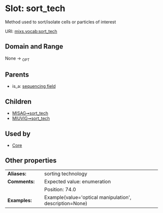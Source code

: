 
# Slot: sort_tech


Method used to sort/isolate cells or particles of interest

URI: [mixs.vocab:sort_tech](https://w3id.org/mixs/vocab/sort_tech)


## Domain and Range

None ->  <sub>OPT</sub> 

## Parents

 *  is_a: [sequencing field](sequencing_field.md)

## Children

 *  [MISAG➞sort_tech](MISAG_sort_tech.md)
 *  [MIUVIG➞sort_tech](MIUVIG_sort_tech.md)

## Used by

 * [Core](Core.md)

## Other properties

|  |  |  |
| --- | --- | --- |
| **Aliases:** | | sorting technology |
| **Comments:** | | Expected value: enumeration |
|  | | Position: 74.0 |
| **Examples:** | | Example(value='optical manipulation', description=None) |

